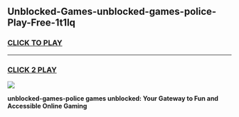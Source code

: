 
## Unblocked-Games-unblocked-games-police-Play-Free-1t1lq
<h3>
<a href="https://premium76.site?title=unblocked-games-police&ref=10A">CLICK TO PLAY</a></h3>
<hr>

<h3>
<a href="https://premium76.site?title=unblocked-games-police&ref=10A">CLICK 2 PLAY</a>
  
</h3>

<a href="https://premium76.site?title=unblocked-games-police&ref=10A"><img src="https://clearcache.store/games.png"></a>


**unblocked-games-police games unblocked: Your Gateway to Fun and Accessible Online Gaming**
